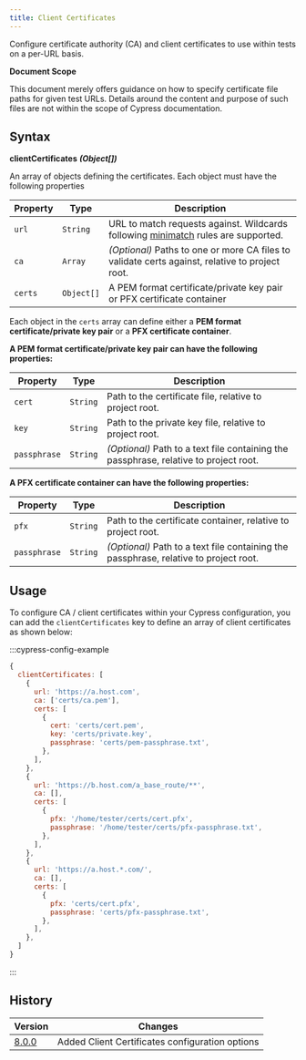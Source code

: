 ```yaml
---
title: Client Certificates
---
```


Configure certificate authority (CA) and client certificates to use within tests
on a per-URL basis.

<Alert type="info">

<strong class="alert-header">Document Scope</strong>

This document merely offers guidance on how to specify certificate file paths
for given test URLs. Details around the content and purpose of such files are
not within the scope of Cypress documentation.

</Alert>

## Syntax

**<Icon name="angle-right"></Icon> clientCertificates** **_(Object[])_**

An array of objects defining the certificates. Each object must have the
following properties

| Property | Type       | Description                                                                                                              |
| -------- | ---------- | ------------------------------------------------------------------------------------------------------------------------ |
| `url`    | `String`   | URL to match requests against. Wildcards following [minimatch](https://github.com/isaacs/minimatch) rules are supported. |
| `ca`     | `Array`    | _(Optional)_ Paths to one or more CA files to validate certs against, relative to project root.                          |
| `certs`  | `Object[]` | A PEM format certificate/private key pair or PFX certificate container                                                   |

Each object in the `certs` array can define either a **PEM format
certificate/private key pair** or a **PFX certificate container**.

**A PEM format certificate/private key pair can have the following properties:**

| Property     | Type     | Description                                                                           |
| ------------ | -------- | ------------------------------------------------------------------------------------- |
| `cert`       | `String` | Path to the certificate file, relative to project root.                               |
| `key`        | `String` | Path to the private key file, relative to project root.                               |
| `passphrase` | `String` | _(Optional)_ Path to a text file containing the passphrase, relative to project root. |

**A PFX certificate container can have the following properties:**

| Property     | Type     | Description                                                                           |
| ------------ | -------- | ------------------------------------------------------------------------------------- |
| `pfx`        | `String` | Path to the certificate container, relative to project root.                          |
| `passphrase` | `String` | _(Optional)_ Path to a text file containing the passphrase, relative to project root. |

## Usage

To configure CA / client certificates within your Cypress configuration, you can
add the `clientCertificates` key to define an array of client certificates as
shown below:

:::cypress-config-example

```js
{
  clientCertificates: [
    {
      url: 'https://a.host.com',
      ca: ['certs/ca.pem'],
      certs: [
        {
          cert: 'certs/cert.pem',
          key: 'certs/private.key',
          passphrase: 'certs/pem-passphrase.txt',
        },
      ],
    },
    {
      url: 'https://b.host.com/a_base_route/**',
      ca: [],
      certs: [
        {
          pfx: '/home/tester/certs/cert.pfx',
          passphrase: '/home/tester/certs/pfx-passphrase.txt',
        },
      ],
    },
    {
      url: 'https://a.host.*.com/',
      ca: [],
      certs: [
        {
          pfx: 'certs/cert.pfx',
          passphrase: 'certs/pfx-passphrase.txt',
        },
      ],
    },
  ]
}
```

:::

## History

| Version                                     | Changes                                         |
| ------------------------------------------- | ----------------------------------------------- |
| [8.0.0](/guides/references/changelog#8-0-0) | Added Client Certificates configuration options |
